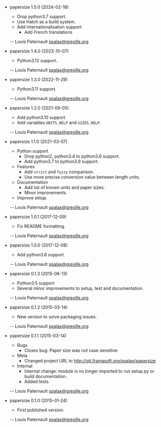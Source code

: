 * papersize 1.5.0 (2024-02-18)

    * Drop python3.7 support.
    * Use Hatch as a build system.
    * Add internationalisation support
        * Add French translations

    -- Louis Paternault <spalax@gresille.org>

* papersize 1.4.0 (2023-10-07)

    * Python3.12 support.

    -- Louis Paternault <spalax@gresille.org>

* papersize 1.3.0 (2022-11-29)

    * Python3.11 support.

    -- Louis Paternault <spalax@gresille.org>

* papersize 1.2.0 (2021-09-05)

    * Add python3.10 support
    * Add variables `UNITS_HELP` and `SIZES_HELP`.

    -- Louis Paternault <spalax@gresille.org>

* papersize 1.1.0 (2021-03-07)

    * Python support
        * Drop python2, python3.4 to python3.6 support.
        * Add python3.7 to python3.9 support.
    * Features
        * Add `strict` and `fuzzy` comparison.
        * Use more precise conversion value between length units.
    * Documentation
        * Add list of known units and paper sizes.
        * Minor improvements.
    * Improve setup.

    -- Louis Paternault <spalax@gresille.org>

* papersize 1.0.1 (2017-12-09)

    * Fix README formatting.

    -- Louis Paternault <spalax@gresille.org>

* papersize 1.0.0 (2017-12-08)

    * Add python3.6 support.

    -- Louis Paternault <spalax@gresille.org>

* papersize 0.1.3 (2015-06-13)

    * Python3.5 support
    * Several minor improvements to setup, test and documentation.

    -- Louis Paternault <spalax@gresille.org>

* papersize 0.1.2 (2015-03-14)

    * New version to solve packaging issues.

    -- Louis Paternault <spalax@gresille.org>

* papersize 0.1.1 (2015-03-14)

    * Bugs
        * Closes bug: Paper size was not case sensitive
    * Meta
        * Changed project URL to http://git.framasoft.org/spalax/papersize
    * Internal
        * Internal change: module is no longer imported to run setup.py or build
          documentation.
        * Added tests

    -- Louis Paternault <spalax@gresille.org>

* papersize 0.1.0 (2015-01-24)

    * First published version.

    -- Louis Paternault <spalax@gresille.org>
